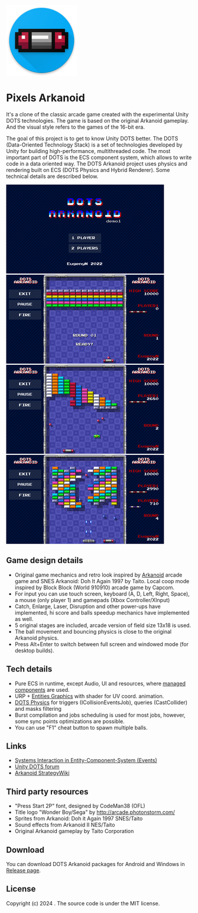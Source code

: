 ![Arkanoid logo](/Images/icon.png)

# Pixels Arkanoid

It's a clone of the classic arcade game created with the experimental Unity DOTS technologies. The game is based on the original Arkanoid gameplay. And the visual style refers to the games of the 16-bit era.

The goal of this project is to get to know Unity DOTS better. The DOTS (Data-Oriented Technology Stack) is a set of technologies developed by Unity for building high-performance, multithreaded code. The most important part of DOTS is the ECS component system, which allows to write code in a data oriented way. The DOTS Arkanoid project uses physics and rendering built on ECS (DOTS Physics and Hybrid Renderer). Some technical details are described below.

![scr1](/Images/1s.png) ![scr2](/Images/2s.png)
![scr3](/Images/3s.png) ![scr4](/Images/4s.png)

## Game design details

* Original game mechanics and retro look inspired by [Arkanoid](https://en.wikipedia.org/wiki/Arkanoid) arcade game and SNES Arkanoid: Doh It Again 1997 by Taito. Local coop mode inspired by Block Block (World 910910) arcade game by Capcom.
* For input you can use touch screen, keyboard (A, D, Left, Right, Space), a mouse (only player 1) and gamepads (Xbox Controller/XInput)
* Catch, Enlarge, Laser, Disruption and other power-ups have implemented, hi score and balls speedup mechanics have implemented as well.
* 5 original stages are included, arcade version of field size 13x18 is used.
* The ball movement and bouncing physics is close to the original Arkanoid physics.
* Press Alt+Enter to switch between full screen and windowed mode (for desktop builds).

## Tech details

* Pure ECS in runtime, except Audio, UI and resources, where [managed components](https://docs.unity3d.com/Packages/com.unity.entities@1.0/manual/components-managed.html) are used.
* URP + [Entities Graphics](https://docs.unity3d.com/Packages/com.unity.entities.graphics@1.0/manual/index.html) with shader for UV coord. animation.
* [DOTS Physics](https://docs.unity3d.com/Packages/com.unity.physics@latest/index.html) for triggers (ICollisionEventsJob), queries (CastCollider) and masks filtering
* Burst compilation and jobs scheduling is used for most jobs, however, some sync points optimizations are possible.
* You can use "F1" cheat button to spawn multiple balls.

## Links

<!--* [Getting started with Unity DOTS](https://nikolayk.medium.com/getting-started-with-unity-dots-part-1-ecs-7f963777db8e)-->
* [Systems Interaction in Entity-Component-System (Events)](https://medium.com/@ben.rasooli/systems-interaction-in-entity-component-system-events-4a050153c8ac)
* [Unity DOTS forum](https://forum.unity.com/forums/data-oriented-technology-stack.147/)
* [Arkanoid StrategyWiki](https://strategywiki.org/wiki/Arkanoid/Gameplay)

## Third party resources

* "Press Start 2P" font, designed by CodeMan38 (OFL)
* Title logo "Wonder Boy/Sega" by http://arcade.photonstorm.com/
* Sprites from Arkanoid: Doh it Again 1997 SNES/Taito
* Sound effects from Arkanoid II NES/Taito
* Original Arkanoid gameplay by Taito Corporation

## Download

You can download DOTS Arkanoid packages for Android and Windows in [Release page](https://github.com/EugenyN/DOTS-Arkanoid/releases).


## License

Copyright (c) 2024 . The source code is under the MIT license.
